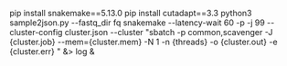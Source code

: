 pip install snakemake==5.13.0
pip install cutadapt==3.3
python3 sample2json.py --fastq_dir fq
snakemake --latency-wait 60 -p -j 99 --cluster-config cluster.json --cluster "sbatch -p common,scavenger -J {cluster.job} --mem={cluster.mem} -N 1 -n {threads} -o {cluster.out} -e {cluster.err} " &> log &
